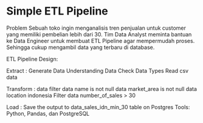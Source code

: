 # Simple ETL Pipeline


Problem
Sebuah toko ingin menganalisis tren penjualan untuk customer yang memiliki pembelian lebih dari 30.
Tim Data Analyst meminta bantuan ke Data Engineer untuk membuat ETL Pipeline agar mempermudah proses.
Sehingga cukup mengambil data yang terbaru di database.


ETL Pipeline Design:

Extract :
Generate Data
Understanding Data
Check Data Types
Read csv data

Transform :
data filter data name is not null
data market_area is not null
data location indonesia
Filter data number_of_sales > 30

Load :
Save the output to data_sales_idn_min_30 table on Postgres
Tools: Python, Pandas, dan PostgreSQL
